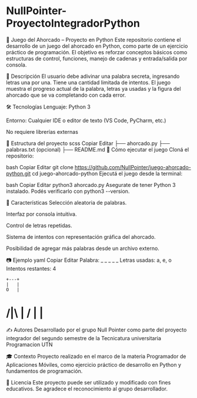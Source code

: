 # NullPointer-ProyectoIntegradorPython

🐍 Juego del Ahorcado – Proyecto en Python
Este repositorio contiene el desarrollo de un juego del ahorcado en Python, como parte de un ejercicio práctico de programación. El objetivo es reforzar conceptos básicos como estructuras de control, funciones, manejo de cadenas y entrada/salida por consola.

🎯 Descripción
El usuario debe adivinar una palabra secreta, ingresando letras una por una. Tiene una cantidad limitada de intentos. El juego muestra el progreso actual de la palabra, letras ya usadas y la figura del ahorcado que se va completando con cada error.

🛠️ Tecnologías
Lenguaje: Python 3

Entorno: Cualquier IDE o editor de texto (VS Code, PyCharm, etc.)

No requiere librerías externas

📁 Estructura del proyecto
scss
Copiar
Editar
├── ahorcado.py
├── palabras.txt (opcional)
├── README.md
🚀 Cómo ejecutar el juego
Cloná el repositorio:

bash
Copiar
Editar
git clone https://github.com/NullPointer/juego-ahorcado-python.git
cd juego-ahorcado-python
Ejecutá el juego desde la terminal:

bash
Copiar
Editar
python3 ahorcado.py
Asegurate de tener Python 3 instalado. Podés verificarlo con python3 --version.

🧠 Características
Selección aleatoria de palabras.

Interfaz por consola intuitiva.

Control de letras repetidas.

Sistema de intentos con representación gráfica del ahorcado.

Posibilidad de agregar más palabras desde un archivo externo.

📷 Ejemplo
yaml
Copiar
Editar
Palabra: _ _ _ _ _
Letras usadas: a, e, o
Intentos restantes: 4

    +---+
    |   |
    O   |
   /|\  |
   /    |
        |
  =========
✍️ Autores
Desarrollado por el grupo Null Pointer como parte del proyecto integrador del segundo semestre de la Tecnicatura universitaria Programacion UTN



🎓 Contexto
Proyecto realizado en el marco de la materia Programador de Aplicaciones Móviles, como ejercicio práctico de desarrollo en Python y fundamentos de programación.

📝 Licencia
Este proyecto puede ser utilizado y modificado con fines educativos. Se agradece el reconocimiento al grupo desarrollador.


